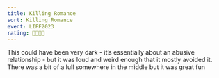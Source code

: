 ```yaml
---
title: Killing Romance
sort: Killing Romance
event: LIFF2023
rating: 🥘🥘🥘🥘
---
```

This could have been very dark - it’s essentially about an abusive relationship - but it was loud and weird enough that it mostly avoided it. There was a bit of a lull somewhere in the middle but it was great fun 
